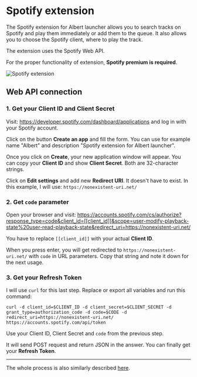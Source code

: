 # Spotify extension

The Spotify extension for Albert launcher allows you to search
tracks on Spotify and play them immediately or add them to the
queue. It also allows you to choose the Spotify client, where
to play the track.

The extension uses the Spotify Web API.

For the proper
functionality of extension, **Spotify premium is required**.

![Spotify extension](https://i.imgur.com/CoE2C5i.png)

## Web API connection

### 1. Get your Client ID and Client Secret

Visit: https://developer.spotify.com/dashboard/applications and log
in with your Spotify account.

Click on the button **Create an app**
and fill the form. You can use for example name "Albert" and
description "Spotify extension for Albert launcher".

Once you
click on **Create**, your new application window will appear. You
can copy your **Client ID** and show **Client Secret**.
Both are 32-character strings.

Click on **Edit settings** and add new **Redirect URI**. It doesn't
have to exist. In this example, I will use: `https://nonexistent-uri.net/`

### 2. Get `code` parameter

Open your browser and visit: https://accounts.spotify.com/cs/authorize?response_type=code&client_id=[[client_id]]&scope=user-modify-playback-state%20user-read-playback-state&redirect_uri=https://nonexistent-uri.net/

You have to replace `[[client_id]]` with your actual **Client ID**.

When you press enter, you will get redirected to
`https://nonexistent-uri.net/` with `code` in URL parameters.
Copy that string and note it down for the next usage.

### 3. Get your Refresh Token

I will use `curl` for this last step. Replace or export all variables and run this command:

```
curl -d client_id=$CLIENT_ID -d client_secret=$CLIENT_SECRET -d grant_type=authorization_code -d code=$CODE -d redirect_uri=https://nonexistent-uri.net/ https://accounts.spotify.com/api/token
```

Use your Client ID, Client Secret and `code` from the previous step.

It will send POST request and return JSON in the answer.
You can finally get your **Refresh Token**.

<hr>

The whole process is also similarly described
[here](https://benwiz.com/blog/create-spotify-refresh-token/).
